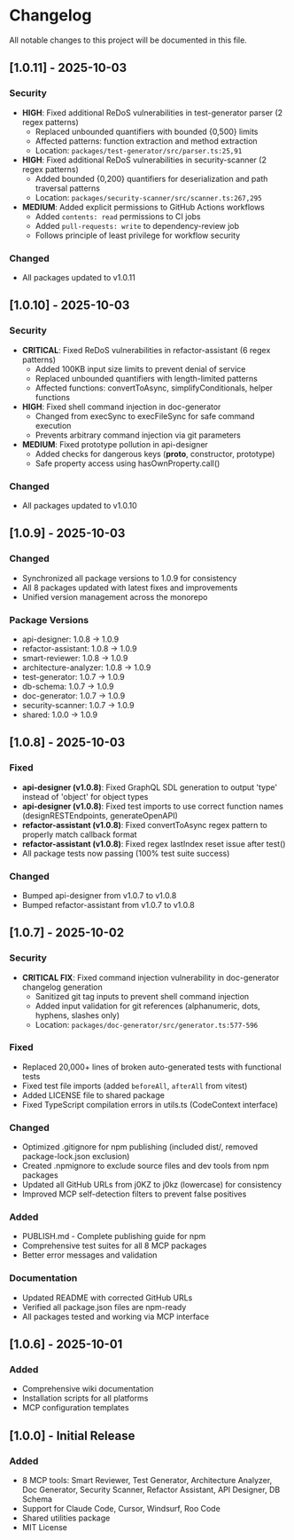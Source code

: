 # Changelog

All notable changes to this project will be documented in this file.

## [1.0.11] - 2025-10-03

### Security
- **HIGH**: Fixed additional ReDoS vulnerabilities in test-generator parser (2 regex patterns)
  - Replaced unbounded quantifiers with bounded {0,500} limits
  - Affected patterns: function extraction and method extraction
  - Location: `packages/test-generator/src/parser.ts:25,91`
- **HIGH**: Fixed additional ReDoS vulnerabilities in security-scanner (2 regex patterns)
  - Added bounded {0,200} quantifiers for deserialization and path traversal patterns
  - Location: `packages/security-scanner/src/scanner.ts:267,295`
- **MEDIUM**: Added explicit permissions to GitHub Actions workflows
  - Added `contents: read` permissions to CI jobs
  - Added `pull-requests: write` to dependency-review job
  - Follows principle of least privilege for workflow security

### Changed
- All packages updated to v1.0.11

## [1.0.10] - 2025-10-03

### Security
- **CRITICAL**: Fixed ReDoS vulnerabilities in refactor-assistant (6 regex patterns)
  - Added 100KB input size limits to prevent denial of service
  - Replaced unbounded quantifiers with length-limited patterns
  - Affected functions: convertToAsync, simplifyConditionals, helper functions
- **HIGH**: Fixed shell command injection in doc-generator
  - Changed from execSync to execFileSync for safe command execution
  - Prevents arbitrary command injection via git parameters
- **MEDIUM**: Fixed prototype pollution in api-designer
  - Added checks for dangerous keys (__proto__, constructor, prototype)
  - Safe property access using hasOwnProperty.call()

### Changed
- All packages updated to v1.0.10

## [1.0.9] - 2025-10-03

### Changed
- Synchronized all package versions to 1.0.9 for consistency
- All 8 packages updated with latest fixes and improvements
- Unified version management across the monorepo

### Package Versions
- api-designer: 1.0.8 → 1.0.9
- refactor-assistant: 1.0.8 → 1.0.9
- smart-reviewer: 1.0.8 → 1.0.9
- architecture-analyzer: 1.0.8 → 1.0.9
- test-generator: 1.0.7 → 1.0.9
- db-schema: 1.0.7 → 1.0.9
- doc-generator: 1.0.7 → 1.0.9
- security-scanner: 1.0.7 → 1.0.9
- shared: 1.0.0 → 1.0.9

## [1.0.8] - 2025-10-03

### Fixed
- **api-designer (v1.0.8)**: Fixed GraphQL SDL generation to output 'type' instead of 'object' for object types
- **api-designer (v1.0.8)**: Fixed test imports to use correct function names (designRESTEndpoints, generateOpenAPI)
- **refactor-assistant (v1.0.8)**: Fixed convertToAsync regex pattern to properly match callback format
- **refactor-assistant (v1.0.8)**: Fixed regex lastIndex reset issue after test()
- All package tests now passing (100% test suite success)

### Changed
- Bumped api-designer from v1.0.7 to v1.0.8
- Bumped refactor-assistant from v1.0.7 to v1.0.8

## [1.0.7] - 2025-10-02

### Security
- **CRITICAL FIX**: Fixed command injection vulnerability in doc-generator changelog generation
  - Sanitized git tag inputs to prevent shell command injection
  - Added input validation for git references (alphanumeric, dots, hyphens, slashes only)
  - Location: `packages/doc-generator/src/generator.ts:577-596`

### Fixed
- Replaced 20,000+ lines of broken auto-generated tests with functional tests
- Fixed test file imports (added `beforeAll`, `afterAll` from vitest)
- Added LICENSE file to shared package
- Fixed TypeScript compilation errors in utils.ts (CodeContext interface)

### Changed
- Optimized .gitignore for npm publishing (included dist/, removed package-lock.json exclusion)
- Created .npmignore to exclude source files and dev tools from npm packages
- Updated all GitHub URLs from j0KZ to j0kz (lowercase) for consistency
- Improved MCP self-detection filters to prevent false positives

### Added
- PUBLISH.md - Complete publishing guide for npm
- Comprehensive test suites for all 8 MCP packages
- Better error messages and validation

### Documentation
- Updated README with corrected GitHub URLs
- Verified all package.json files are npm-ready
- All packages tested and working via MCP interface

## [1.0.6] - 2025-10-01

### Added
- Comprehensive wiki documentation
- Installation scripts for all platforms
- MCP configuration templates

## [1.0.0] - Initial Release

### Added
- 8 MCP tools: Smart Reviewer, Test Generator, Architecture Analyzer, Doc Generator, Security Scanner, Refactor Assistant, API Designer, DB Schema
- Support for Claude Code, Cursor, Windsurf, Roo Code
- Shared utilities package
- MIT License
